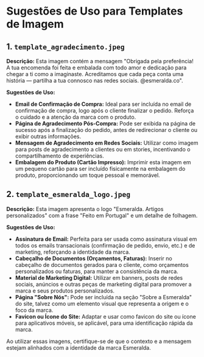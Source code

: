 # Sugestões de Uso para Templates de Imagem

## 1. `template_agradecimento.jpeg`

**Descrição:** Esta imagem contém a mensagem "Obrigada pela preferência! A tua encomenda foi feita e embalada com todo amor e dedicação para chegar a ti como a imaginaste. Acreditamos que cada peça conta uma história — partilha a tua connosco nas redes sociais. @esmeralda.co".

**Sugestões de Uso:**

*   **Email de Confirmação de Compra:** Ideal para ser incluída no email de confirmação de compra, logo após o cliente finalizar o pedido. Reforça o cuidado e a atenção da marca com o produto.
*   **Página de Agradecimento Pós-Compra:** Pode ser exibida na página de sucesso após a finalização do pedido, antes de redirecionar o cliente ou exibir outras informações.
*   **Mensagem de Agradecimento em Redes Sociais:** Utilizar como imagem para posts de agradecimento a clientes ou em stories, incentivando o compartilhamento de experiências.
*   **Embalagem do Produto (Cartão Impresso):** Imprimir esta imagem em um pequeno cartão para ser incluído fisicamente na embalagem do produto, proporcionando um toque pessoal e memorável.

## 2. `template_esmeralda_logo.jpeg`

**Descrição:** Esta imagem apresenta o logo "Esmeralda. Artigos personalizados" com a frase "Feito em Portugal" e um detalhe de folhagem.

**Sugestões de Uso:**

*   **Assinatura de Email:** Perfeita para ser usada como assinatura visual em todos os emails transacionais (confirmação de pedido, envio, etc.) e de marketing, reforçando a identidade da marca.
*   **Cabeçalho de Documentos (Orçamentos, Faturas):** Inserir no cabeçalho de documentos gerados para o cliente, como orçamentos personalizados ou faturas, para manter a consistência da marca.
*   **Material de Marketing Digital:** Utilizar em banners, posts de redes sociais, anúncios e outras peças de marketing digital para promover a marca e seus produtos personalizados.
*   **Página "Sobre Nós":** Pode ser incluída na seção "Sobre a Esmeralda" do site, talvez como um elemento visual que representa a origem e o foco da marca.
*   **Favicon ou Ícone do Site:** Adaptar e usar como favicon do site ou ícone para aplicativos móveis, se aplicável, para uma identificação rápida da marca.

Ao utilizar essas imagens, certifique-se de que o contexto e a mensagem estejam alinhados com a identidade da marca Esmeralda.

